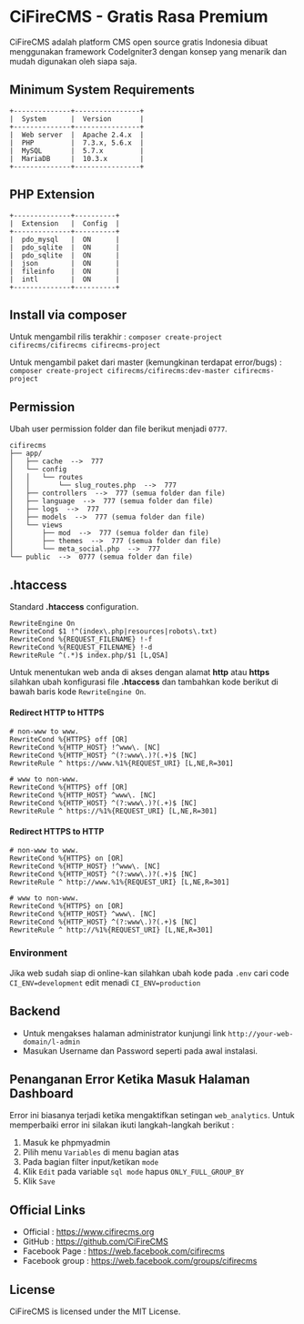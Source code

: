 # CiFireCMS - Gratis Rasa Premium
CiFireCMS adalah platform CMS open source gratis Indonesia dibuat menggunakan framework CodeIgniter3 dengan konsep yang menarik dan mudah digunakan oleh siapa saja.


## Minimum System Requirements
```
+--------------+----------------+
|  System      |  Version       |
+--------------+----------------+
|  Web server  |  Apache 2.4.x  |
|  PHP         |  7.3.x, 5.6.x  |
|  MySQL       |  5.7.x         |
|  MariaDB     |  10.3.x        |
+--------------+----------------+
```


## PHP Extension
```
+--------------+----------+
|  Extension   |  Config  |
+--------------+----------+
|  pdo_mysql   |  ON      |
|  pdo_sqlite  |  ON      |
|  pdo_sqlite  |  ON      |
|  json        |  ON      |
|  fileinfo    |  ON      |
|  intl        |  ON      |
+--------------+----------+
```


## Install via composer
Untuk mengambil rilis terakhir :
``composer create-project cifirecms/cifirecms cifirecms-project``

Untuk mengambil paket dari master (kemungkinan terdapat error/bugs) :
``composer create-project cifirecms/cifirecms:dev-master cifirecms-project``


## Permission
Ubah user permission folder dan file berikut menjadi ``0777``.
```
cifirecms
├── app/
│   ├── cache  -->  777
│   └── config
│   │   └── routes
│   │       └── slug_routes.php  -->  777
│   ├── controllers  -->  777 (semua folder dan file)
│   ├── language  -->  777 (semua folder dan file)
│   ├── logs  -->  777
│   ├── models  -->  777 (semua folder dan file)
│   └── views
│       ├── mod  -->  777 (semua folder dan file)
│       ├── themes  -->  777 (semua folder dan file)
│       └── meta_social.php  -->  777
└── public  -->  0777 (semua folder dan file)
```


## .htaccess
Standard **.htaccess** configuration.
```
RewriteEngine On
RewriteCond $1 !^(index\.php|resources|robots\.txt)
RewriteCond %{REQUEST_FILENAME} !-f
RewriteCond %{REQUEST_FILENAME} !-d
RewriteRule ^(.*)$ index.php/$1 [L,QSA]
```

Untuk menentukan web anda di akses dengan alamat **http** atau **https** silahkan ubah konfigurasi file **.htaccess** dan tambahkan kode berikut di bawah baris kode ``RewriteEngine On``.


#### Redirect HTTP to HTTPS

```
# non-www to www.
RewriteCond %{HTTPS} off [OR]
RewriteCond %{HTTP_HOST} !^www\. [NC]
RewriteCond %{HTTP_HOST} ^(?:www\.)?(.+)$ [NC]
RewriteRule ^ https://www.%1%{REQUEST_URI} [L,NE,R=301]

# www to non-www.
RewriteCond %{HTTPS} off [OR]
RewriteCond %{HTTP_HOST} ^www\. [NC]
RewriteCond %{HTTP_HOST} ^(?:www\.)?(.+)$ [NC]
RewriteRule ^ https://%1%{REQUEST_URI} [L,NE,R=301]
```


#### Redirect HTTPS to HTTP
```
# non-www to www.
RewriteCond %{HTTPS} on [OR]
RewriteCond %{HTTP_HOST} !^www\. [NC]
RewriteCond %{HTTP_HOST} ^(?:www\.)?(.+)$ [NC]
RewriteRule ^ http://www.%1%{REQUEST_URI} [L,NE,R=301]

# www to non-www.
RewriteCond %{HTTPS} on [OR]
RewriteCond %{HTTP_HOST} ^www\. [NC]
RewriteCond %{HTTP_HOST} ^(?:www\.)?(.+)$ [NC]
RewriteRule ^ http://%1%{REQUEST_URI} [L,NE,R=301]
```


### Environment
Jika web sudah siap di online-kan silahkan ubah kode pada ``.env`` cari code ``CI_ENV=development`` edit menadi ``CI_ENV=production``


## Backend
* Untuk mengakses halaman administrator kunjungi link ``http://your-web-domain/l-admin``
* Masukan Username dan Password seperti pada awal instalasi.


## Penanganan Error Ketika Masuk Halaman Dashboard
Error ini biasanya terjadi ketika mengaktifkan setingan ``web_analytics``. Untuk memperbaiki error ini silakan ikuti langkah-langkah berikut :
1. Masuk ke phpmyadmin
2. Pilih menu ``Variables`` di menu bagian atas
3. Pada bagian filter input/ketikan ``mode``
4. Klik ``Edit`` pada variable ``sql mode`` hapus ``ONLY_FULL_GROUP_BY``
5. Klik ``Save``


## Official Links
* Official       : https://www.cifirecms.org
* GitHub         : https://github.com/CiFireCMS
* Facebook Page  : https://web.facebook.com/cifirecms
* Facebook group : https://web.facebook.com/groups/cifirecms


## License
CiFireCMS is licensed under the MIT License.